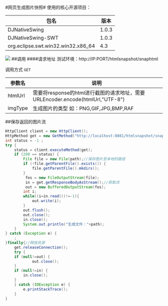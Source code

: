 #网页生成图片快照#
使用的核心开源项目：

|包名|版本|
|--|--|
|DJNativeSwing|1.0.3|
|DJNativeSwing-SWT|1.0.3|
|org.eclipse.swt.win32.win32.x86_64|4.3|

![](http://i.imgur.com/c6WnHai.png)
##调用
####请求地址
测试环境：http://IP:PORT/htmlsnapshot/snaphtml

调用方式 `GET`
 
|参数名|说明|
|----|----|
|htmlUrl|需要将response的html进行截图的请求地址，需要URLEncoder.encode(htmlUrl,"UTF-8")|
|imgType|生成图片的类型 如：PNG,GIF,JPG,BMP,RAF|
 
##保存返回的图片流
 
````java
HttpClient client = new HttpClient();
HttpMethod get = new GetMethod("http://localhost:8081/htmlsnapshot/snaphtml?htmlUrl=http://www.baidu.com&imgType=png");
int status = -1 ;
try {
    status = client.executeMethod(get);
    if (200 == status) {
        File file = new File(path);//保存图片至本地的路径
        if (!file.getParentFile().exists()) {
            file.getParentFile().mkdirs();
        }
         fos = new FileOutputStream(file);
         in = get.getResponseBodyAsStream();//获取流
         out = new BufferedOutputStream(fos);
        int i;
        while((i=in.read())!=-1){
            out.write(i);
        }
        out.flush();
        out.close();
        in.close();
        System.out.println("生成文件："+path);
    }
} catch (Exception e) {
    ;
}finally{//释放资源
    get.releaseConnection();
    try {
    if (null!=out) {
            out.close();
    }
    if (null!=in) {
        in.close();
    }
    } catch (IOException e) {
        e.printStackTrace();
    }
}
````
